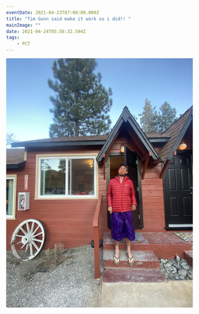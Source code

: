```yaml
---
eventDate: 2021-04-23T07:00:00.000Z
title: "Tim Gunn said make it work so i did!! "
mainImage: ""
date: 2021-04-24T05:56:32.594Z
tags: 
    - PCT
---
```

![Gear while my laundry is going ](3d6c41f7-b84e-4f88-99dd-8a356c86f4ae.jpeg "Gear while my laundry is going ")